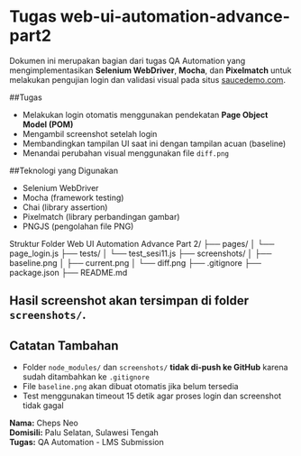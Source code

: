 # Tugas web-ui-automation-advance-part2
Dokumen ini merupakan bagian dari tugas QA Automation yang mengimplementasikan **Selenium WebDriver**, **Mocha**, dan **Pixelmatch** untuk melakukan pengujian login dan validasi visual pada situs [saucedemo.com](https://www.saucedemo.com/).

##Tugas
- Melakukan login otomatis menggunakan pendekatan **Page Object Model (POM)**
- Mengambil screenshot setelah login
- Membandingkan tampilan UI saat ini dengan tampilan acuan (baseline)
- Menandai perubahan visual menggunakan file `diff.png`

##Teknologi yang Digunakan
- Selenium WebDriver
- Mocha (framework testing)
- Chai (library assertion)
- Pixelmatch (library perbandingan gambar)
- PNGJS (pengolahan file PNG)

Struktur Folder
Web UI Automation Advance Part 2/
├── pages/
│   └── page_login.js
├── tests/
│   └── test_sesi11.js
├── screenshots/
│   ├── baseline.png
│   ├── current.png
│   └── diff.png
├── .gitignore
├── package.json
├── README.md

## Hasil screenshot akan tersimpan di folder `screenshots/`.
## Catatan Tambahan

- Folder `node_modules/` dan `screenshots/` **tidak di-push ke GitHub** karena sudah ditambahkan ke `.gitignore`
- File `baseline.png` akan dibuat otomatis jika belum tersedia
- Test menggunakan timeout 15 detik agar proses login dan screenshot tidak gagal

**Nama:** Cheps Neo  
**Domisili:** Palu Selatan, Sulawesi Tengah  
**Tugas:** QA Automation - LMS Submission  





